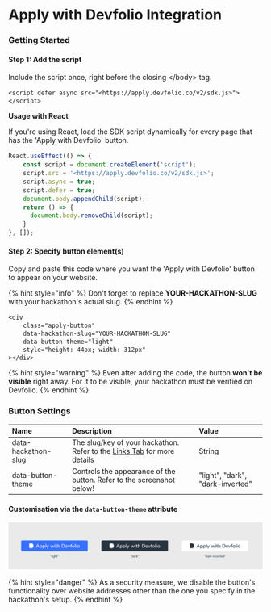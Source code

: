 # Apply with Devfolio Integration

### Getting Started

#### Step 1: Add the script

Include the script once, right before the closing &lt;/body&gt; tag.

```markup
<script defer async src="<https://apply.devfolio.co/v2/sdk.js>"></script>
```

**Usage with React**

If you're using React, load the SDK script dynamically for every page that has the 'Apply with Devfolio' button.

```jsx
React.useEffect(() => {
    const script = document.createElement('script');
    script.src = '<https://apply.devfolio.co/v2/sdk.js>';
    script.async = true;
    script.defer = true;
    document.body.appendChild(script);
    return () => {
      document.body.removeChild(script);
    }
}, []);
```

#### Step 2: Specify button element\(s\)

Copy and paste this code where you want the 'Apply with Devfolio' button to appear on your website.

{% hint style="info" %}
Don't forget to replace **YOUR-HACKATHON-SLUG** with your hackathon's actual slug.
{% endhint %}

```markup
<div 
	class="apply-button" 
	data-hackathon-slug="YOUR-HACKATHON-SLUG" 
	data-button-theme="light"
	style="height: 44px; width: 312px"
></div>
```

{% hint style="warning" %}
Even after adding the code, the button **won't be visible** right away. For it to be visible, your hackathon must be verified on Devfolio.
{% endhint %}

### Button Settings

| Name | Description | Value |
| :--- | :--- | :--- |
| data-hackathon-slug | The slug/key of your hackathon. Refer to the [Links Tab](setup/links-tab.md#devfolio-microsite-url) for more details | String |
| data-button-theme | Controls the appearance of the button. Refer to the screenshot below! | "light", "dark", "dark-inverted" |

#### **Customisation via the `data-button-theme` attribute**

![Themes for Apply with Devfolio Button](../.gitbook/assets/image%20%28125%29.png)

{% hint style="danger" %}
As a security measure, we disable the button's functionality over website addresses other than the one you specify in the hackathon's setup.
{% endhint %}

